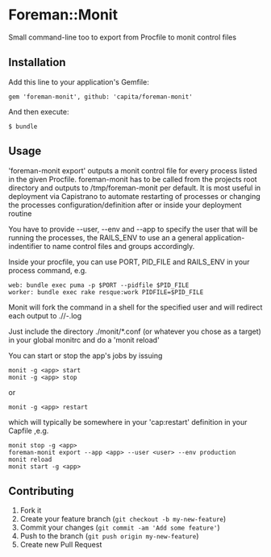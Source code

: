 # Foreman::Monit

Small command-line too to export from Procfile to monit control files

## Installation

Add this line to your application's Gemfile:

    gem 'foreman-monit', github: 'capita/foreman-monit'

And then execute:

    $ bundle

## Usage

'foreman-monit export' outputs a monit control file for every process listed in the given Procfile. foreman-monit
has to be called from the projects root directory and outputs to /tmp/foreman-monit per default. It is most useful in deployment
via Capistrano to automate restarting of processes or changing the processes configuration/definition after or inside
your deployment routine

You have to provide --user, --env and --app to specify the user that will be running the processes, the RAILS_ENV
to use an a general application-indentifier to name control files and groups accordingly.

Inside your procfile, you can use PORT, PID_FILE and RAILS_ENV in your process command, e.g.

    web: bundle exec puma -p $PORT --pidfile $PID_FILE
    worker: bundle exec rake resque:work PIDFILE=$PID_FILE

Monit will fork the command in a shell for the specified user and will redirect each output to ./<target>/<app>-<process>.log

Just include the directory ./monit/*.conf (or whatever you chose as a target) in your global monitrc and do a 'monit reload'

You can start or stop the app's jobs by issuing

    monit -g <app> start
    monit -g <app> stop

or

    monit -g <app> restart

which will typically be somewhere in your 'cap:restart' definition in your Capfile ,e.g.

    monit stop -g <app>
    foreman-monit export --app <app> --user <user> --env production
    monit reload
    monit start -g <app>

## Contributing

1. Fork it
2. Create your feature branch (`git checkout -b my-new-feature`)
3. Commit your changes (`git commit -am 'Add some feature'`)
4. Push to the branch (`git push origin my-new-feature`)
5. Create new Pull Request
